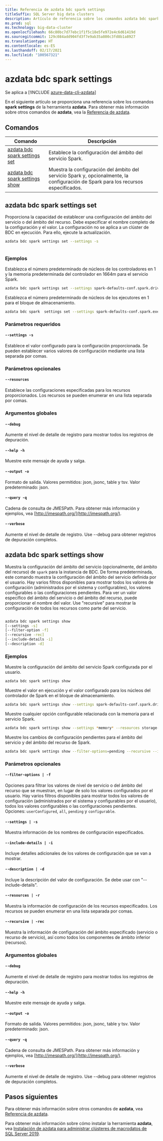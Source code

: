 ```yaml
---
title: Referencia de azdata bdc spark settings
titleSuffix: SQL Server big data clusters
description: Artículo de referencia sobre los comandos azdata bdc spark settings.
ms.prod: sql
ms.technology: big-data-cluster
ms.openlocfilehash: 66c80bc7d77ebc1f1f5c18e5fe972e4c6d61419d
ms.sourcegitcommit: 129c084add904fd3f7e9ab35a800c3fd8b1a8927
ms.translationtype: HT
ms.contentlocale: es-ES
ms.lasthandoff: 02/17/2021
ms.locfileid: "100567321"
---
```

# <a name="azdata-bdc-spark-settings"></a>azdata bdc spark settings

Se aplica a [!INCLUDE [azure-data-cli-azdata](../../includes/azure-data-cli-azdata.md)]

En el siguiente artículo se proporciona una referencia sobre los comandos **spark settings** de la herramienta **azdata**. Para obtener más información sobre otros comandos de **azdata**, vea la [Referencia de azdata](reference-azdata.md).

## <a name="commands"></a>Comandos
|Comando|Descripción|
| --- | --- |
[azdata bdc spark settings set](#azdata-bdc-spark-settings-set) | Establece la configuración del ámbito del servicio Spark.
[azdata bdc spark settings show](#azdata-bdc-spark-settings-show) | Muestra la configuración del ámbito del servicio Spark y, opcionalmente, la configuración de Spark para los recursos especificados.

## <a name="azdata-bdc-spark-settings-set"></a>azdata bdc spark settings set
Proporciona la capacidad de establecer una configuración del ámbito del servicio o del ámbito del recurso. Debe especificar el nombre completo de la configuración y el valor. La configuración no se aplica a un clúster de BDC en ejecución. Para ello, ejecute la actualización.
```bash
azdata bdc spark settings set --settings -s 
                        
```
### <a name="examples"></a>Ejemplos
Establezca el número predeterminado de núcleos de los controladores en 1 y la memoria predeterminada del controlador en 1664m para el servicio Spark. 
```bash 
azdata bdc spark settings set --settings spark-defaults-conf.spark.driver.cores=1,spark-defaults-conf.spark.driver.memory=1664m 
``` 
Establezca el número predeterminado de núcleos de los ejecutores en 1 para el bloque de almacenamiento. 
```bash 
azdata bdc spark  settings set --settings spark-defaults-conf.spark.executor.cores=1 –resources storage-0 
``` 

### <a name="required-parameters"></a>Parámetros requeridos
#### `--settings -s`
Establece el valor configurado para la configuración proporcionada. Se pueden establecer varios valores de configuración mediante una lista separada por comas.
### <a name="optional-parameters"></a>Parámetros opcionales 
#### `--resources` 
Establece las configuraciones especificadas para los recursos proporcionados. Los recursos se pueden enumerar en una lista separada por comas. 

### <a name="global-arguments"></a>Argumentos globales
#### `--debug`
Aumente el nivel de detalle de registro para mostrar todos los registros de depuración.
#### `--help -h`
Muestre este mensaje de ayuda y salga.
#### `--output -o`
Formato de salida.  Valores permitidos: json, jsonc, table y tsv.  Valor predeterminado: json.
#### `--query -q`
Cadena de consulta de JMESPath. Para obtener más información y ejemplos, vea [http://jmespath.org/](http://jmespath.org/).
#### `--verbose`
Aumente el nivel de detalle de registro. Use --debug para obtener registros de depuración completos.

## <a name="azdata-bdc-spark-settings-show"></a>azdata bdc spark settings show
Muestra la configuración del ámbito del servicio (opcionalmente, del ámbito del recurso) de `spark` para la instancia de BDC. De forma predeterminada, este comando muestra la configuración del ámbito del servicio definida por el usuario. Hay varios filtros disponibles para mostrar todos los valores de configuración (administrados por el sistema y configurables), los valores configurables o las configuraciones pendientes. Para ver un valor específico del ámbito del servicio o del ámbito del recurso, puede proporcionar el nombre del valor. Use "recursive" para mostrar la configuración de todos los recursos como parte del servicio. 
```bash

azdata bdc spark settings show 
[--settings -s]
[--filter-option -f]  
[--recursive -rec]
[--include-details -i]  
[--description -d]
```
### <a name="examples"></a>Ejemplos
Muestre la configuración del ámbito del servicio Spark configurada por el usuario.
```bash
azdata bdc spark settings show
```
Muestre el valor en ejecución y el valor configurado para los núcleos del controlador de Spark en el bloque de almacenamiento. 
```bash
azdata bdc spark settings show --settings spark-defaults-conf.spark.driver.cores --resources storage-0 --include-details
```
Muestre cualquier opción configurable relacionada con la memoria para el servicio Spark.
```bash
azdata bdc spark settings show --settings *memory* --resources storage-0 
```
Muestre los cambios de configuración pendientes para el ámbito del servicio y del ámbito del recurso de Spark.
```bash
azdata bdc spark settings show --filter-options=pending --recursive --include-details
```
### <a name="optional-parameters"></a>Parámetros opcionales 
#### `--filter-options | -f` 
Opciones para filtrar los valores de nivel de servicio o del ámbito del recurso que se muestran, en lugar de solo los valores configurados por el usuario. Hay varios filtros disponibles para mostrar todos los valores de configuración (administrados por el sistema y configurables por el usuario), todos los valores configurables o las configuraciones pendientes. Opciones: `userConfigured`, `all`, `pending` y `configurable`.
#### `--settings | -s` 
Muestra información de los nombres de configuración especificados. 
#### `--include-details | -i` 
Incluye detalles adicionales de los valores de configuración que se van a mostrar. 
#### `--description | -d` 
Incluye la descripción del valor de configuración. Se debe usar con "--include-details". 
#### `--resources | -r` 
Muestra la información de configuración de los recursos especificados. Los recursos se pueden enumerar en una lista separada por comas. 
#### `--recursive | -rec` 
Muestra la información de configuración del ámbito especificado (servicio o recurso de servicio), así como todos los componentes de ámbito inferior (recursos). 

### <a name="global-arguments"></a>Argumentos globales
#### `--debug`
Aumente el nivel de detalle de registro para mostrar todos los registros de depuración.
#### `--help -h`
Muestre este mensaje de ayuda y salga.
#### `--output -o`
Formato de salida.  Valores permitidos: json, jsonc, table y tsv.  Valor predeterminado: json.
#### `--query -q`
Cadena de consulta de JMESPath. Para obtener más información y ejemplos, vea [http://jmespath.org/](http://jmespath.org/).
#### `--verbose`
Aumente el nivel de detalle de registro. Use --debug para obtener registros de depuración completos.

## <a name="next-steps"></a>Pasos siguientes

Para obtener más información sobre otros comandos de **azdata**, vea [Referencia de azdata](reference-azdata.md). 

Para obtener más información sobre cómo instalar la herramienta **azdata**, vea [Instalación de azdata para administrar clústeres de macrodatos de SQL Server 2019](../install/deploy-install-azdata.md).
